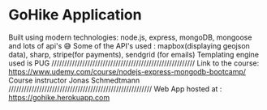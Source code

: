 # GoHike Application

Built using modern technologies: node.js, express, mongoDB, mongoose and lots of api's 😅  Some of the API's used : mapbox(displaying geojson data), sharp, stripe(for payments), sendgrid (for emails)  Templating engine used is PUG  ////////////////////////////////////////////////////////  Link to the course: https://www.udemy.com/course/nodejs-express-mongodb-bootcamp/  Course instructor Jonas Schmedtmann  ////////////////////////////////////////////////////////  Web App hosted at : https://gohike.herokuapp.com